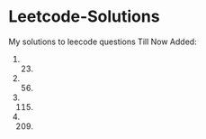 # Leetcode-Solutions

My solutions to leecode questions
Till Now Added:

1) 23.
2) 56.
3) 115.
4) 209.




